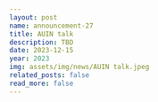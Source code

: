 ```yaml
---
layout: post
name: announcement-27
title: AUIN talk
description: TBD
date: 2023-12-15
year: 2023
img: assets/img/news/AUIN talk.jpeg
related_posts: false
read_more: false 
---
```

